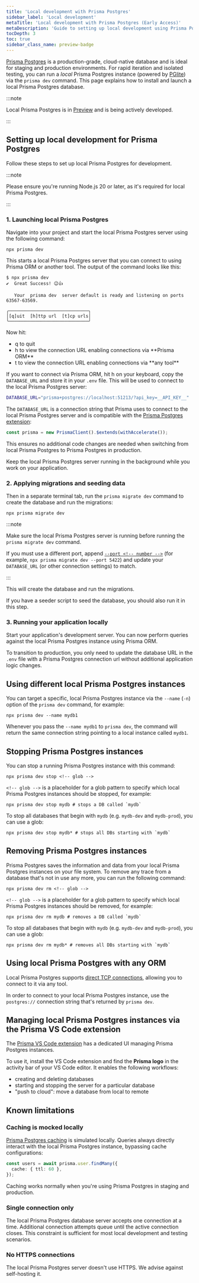 ```yaml
---
title: 'Local development with Prisma Postgres'
sidebar_label: 'Local development'
metaTitle: 'Local development with Prisma Postgres (Early Access)'
metaDescription: 'Guide to setting up local development using Prisma Postgres (Early Access)'
tocDepth: 3
toc: true
sidebar_class_name: preview-badge
---
```


[Prisma Postgres](/postgres) is a production-grade, cloud-native database and is ideal for staging and production environments. For rapid iteration and isolated testing, you can run a _local_ Prisma Postgres instance (powered by [PGlite](https://pglite.dev)) via the `prisma dev` command. This page explains how to install and launch a local Prisma Postgres database.

:::note

Local Prisma Postgres is in [Preview](/orm/more/releases#preview) and is being actively developed.

:::

## Setting up local development for Prisma Postgres

Follow these steps to set up local Prisma Postgres for development.

:::note

Please ensure you're running Node.js 20 or later, as it's required for local Prisma Postgres.

:::

### 1. Launching local Prisma Postgres

Navigate into your project and start the local Prisma Postgres server using the following command:

```terminal
npx prisma dev
```

This starts a local Prisma Postgres server that you can connect to using Prisma ORM or another tool. The output of the command looks like this:

```no-copy
$ npx prisma dev
✔  Great Success! 😉👍

   Your  prisma dev  server default is ready and listening on ports 63567-63569.

╭──────────────────────────────╮
│[q]uit  [h]ttp url  [t]cp urls│
╰──────────────────────────────╯
```

Now hit:

- <!-- kbd -->q to quit
- <!-- kbd -->h to view the connection URL enabling connections via **Prisma ORM**
- <!-- kbd -->t to view the connection URL enabling connections via **any tool**

If you want to connect via Prisma ORM, hit <!-- kbd -->h on your keyboard, copy the `DATABASE_URL` and store it in your `.env` file. This will be used to connect to the local Prisma Postgres server:

```bash file=.env
DATABASE_URL="prisma+postgres://localhost:51213/?api_key=__API_KEY__"
```

The `DATABASE_URL` is a connection string that Prisma uses to connect to the local Prisma Postgres server and is compatible with the [Prisma Postgres extension](https://www.npmjs.com/package/@prisma/extension-accelerate):

```ts
const prisma = new PrismaClient().$extends(withAccelerate());
```

This ensures no additional code changes are needed when switching from local Prisma Postgres to Prisma Postgres in production.

Keep the local Prisma Postgres server running in the background while you work on your application.

### 2. Applying migrations and seeding data

Then in a separate terminal tab, run the `prisma migrate dev` command to create the database and run the migrations:

```terminal
npx prisma migrate dev
```

:::note

Make sure the local Prisma Postgres server is running before running the `prisma migrate dev` command.

If you must use a different port, append [`--port <!-- number -->`](/orm/reference/prisma-cli-reference#dev) (for example, `npx prisma migrate dev --port 5422`) and update your `DATABASE_URL` (or other connection settings) to match.

:::

This will create the database and run the migrations.

If you have a seeder script to seed the database, you should also run it in this step.

### 3. Running your application locally

Start your application's development server. You can now perform queries against the local Prisma Postgres instance using Prisma ORM.

To transition to production, you only need to update the database URL in the `.env` file with a Prisma Postgres connection url without additional application logic changes.

## Using different local Prisma Postgres instances

You can target a specific, local Prisma Postgres instance via the `--name` (`-n`) option of the `prisma dev` command, for example:

```terminal
npx prisma dev --name mydb1
```

Whenever you pass the `--name mydb1` to `prisma dev`, the command will return the same connection string pointing to a local instance called `mydb1`.

## Stopping Prisma Postgres instances

You can stop a running Prisma Postgres instance with this command:

```terminal
npx prisma dev stop <!-- glob -->
```

`<!-- glob -->` is a placeholder for a glob pattern to specify which local Prisma Postgres instances should be stopped, for example:

```terminal
npx prisma dev stop mydb # stops a DB called `mydb`
```

To stop all databases that begin with `mydb` (e.g. `mydb-dev` and `mydb-prod`), you can use a glob:

```
npx prisma dev stop mydb* # stops all DBs starting with `mydb`
```

## Removing Prisma Postgres instances

Prisma Postgres saves the information and data from your local Prisma Postgres instances on your file system. To remove any trace from a database that's not in use any more, you can run the following command:

```terminal
npx prisma dev rm <!-- glob -->
```

`<!-- glob -->` is a placeholder for a glob pattern to specify which local Prisma Postgres instances should be removed, for example:

```terminal
npx prisma dev rm mydb # removes a DB called `mydb`
```

To stop all databases that begin with `mydb` (e.g. `mydb-dev` and `mydb-prod`), you can use a glob:

```
npx prisma dev rm mydb* # removes all DBs starting with `mydb`
```

## Using local Prisma Postgres with any ORM

Local Prisma Postgres supports [direct TCP connections](/postgres/database/direct-connections), allowing you to connect to it via any tool.

In order to connect to your local Prisma Postgres instance, use the `postgres://` connection string that's returned by `prisma dev`.

## Managing local Prisma Postgres instances via the Prisma VS Code extension

The [Prisma VS Code extension](https://marketplace.visualstudio.com/items?itemName=Prisma.prisma) has a dedicated UI managing Prisma Postgres instances.

To use it, install the VS Code extension and find the **Prisma logo** in the activity bar of your VS Code editor. It enables the following workflows:

- creating and deleting databases
- starting and stopping the server for a particular database
- "push to cloud": move a database from local to remote

## Known limitations

### Caching is mocked locally

[Prisma Postgres caching](/postgres/database/caching) is simulated locally. Queries always directly interact with the local Prisma Postgres instance, bypassing cache configurations:

```typescript
const users = await prisma.user.findMany({
  cache: { ttl: 60 },
});
```

Caching works normally when you're using Prisma Postgres in staging and production.

### Single connection only

The local Prisma Postgres database server accepts one connection at a time. Additional connection attempts queue until the active connection closes. This constraint is sufficient for most local development and testing scenarios.

### No HTTPS connections

The local Prisma Postgres server doesn't use HTTPS. We advise against self-hosting it.
